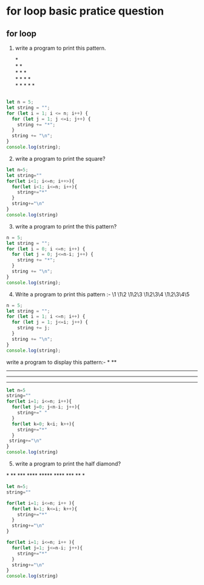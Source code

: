 # for loop basic pratice question

## for loop 

1. write a program to print this pattern. 


    \* \
    \* \* \
    \* \* \* \
    \* \* \* \* \
    \* \* \* \* \*  


```javascript

let n = 5;
let string = "";
for (let i = 1; i <= n; i++) {
  for (let j = 1; j <=i; j++) {
    string += "*";
  }
  string += "\n";
}
console.log(string);
```

2. write a program to print the square?

```javascript
let n=5;
let string=""
for(let i<1; i<=n; i++>){
  for(let i<1; i<=n; i++){
    string+="*"
  }
  string+="\n"
}
console.log(string)
```

3. write a program to print the this pattern?
``` javascript 
n = 5;
let string = "";
for (let i = 0; i <=n; i++) {
  for (let j = 0; j<=n-i; j++) {
    string += "*";
  }
  string += "\n";
}
console.log(string);

```

4. Write a program to print this pattern :-
\1
\1\2
\1\2\3
\1\2\3\4
\1\2\3\4\5

```javascript
n = 5;
let string = "";
for (let i = 1; i <=n; i++) {
  for (let j = 1; j<=i; j++) {
    string += j;
  }
  string += "\n";
}
console.log(string);
```

write a program to display this pattern:-
    *
   **
  ***
 ****
*****
 

``` javascript
let n=5
string=""
for(let i=1; i<=n; i++){
  for(let j=0; j<n-i; j++){
    string+=" "
  }
  for(let k=0; k<i; k++){
    string+="*"
  }
 string+="\n"
}
console.log(string)
```

5. write a program to print the half diamond?


\*
\*\*
\*\*\*
\*\*\*\*
\*\*\*\*\*
\*\*\*\*
\*\*\*
\*\*
\*


```javascript
let n=5;
string=""

for(let i=1; i<=n; i++ ){
  for(let k=1; k<=i; k++){
    string+="*"
  }
  string+="\n"
}

for(let i=1; i<=n; i++ ){
  for(let j=1; j<=n-i; j++){
    string+="*"
  }
  string+="\n"
}
console.log(string)




